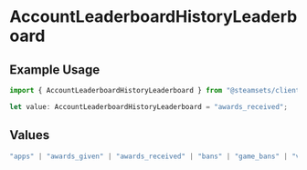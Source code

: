 # AccountLeaderboardHistoryLeaderboard

## Example Usage

```typescript
import { AccountLeaderboardHistoryLeaderboard } from "@steamsets/client-ts/models/components";

let value: AccountLeaderboardHistoryLeaderboard = "awards_received";
```

## Values

```typescript
"apps" | "awards_given" | "awards_received" | "bans" | "game_bans" | "vac_bans" | "foil_badges" | "normal_badges" | "badges" | "playtime" | "points_given" | "points_received" | "steam_sets" | "xp"
```